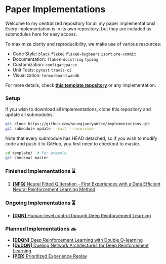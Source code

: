 # Paper Implementations

Welcome to my centralized repository for all my paper implementations! Every implementation is in its own repository, but they are included as submodules here for easy access.

To maximize clarity and reproducibility, we make use of various resources:

- Code Style: `black` `flake8` `flake8-bugbears` `isort` `pre-commit`
- Documentation: `flake8-docstring` `typing`
- Customization: `configargparse`
- Unit Tests: `pytest` `travis-ci`
- Visualization: `tensorboard` `wandb`

For more details, check [**this template repository**](https://github.com/seungjaeryanlee/implementations-template) or any implementation.

### Setup

If you wish to download all implementations, clone this repository and update all submodules.

```bash
git clone https://github.com/seungjaeryanlee/implementations.git
git submodule update --init --recursive
```

Note that every submodule has HEAD detached, so if you wish to modify code and push it to GitHub, you first need to checkout to master.

```bash
cd template/  # For example
git checkout master
```

### Finished Implementations ⌛

1. [**[NFQ]** Neural Fitted Q Iteration - First Experiences with a Data Efficient Neural Reinforcement Learning Method](https://github.com/seungjaeryanlee/implementations-nfq)

### Ongoing Implementations ⏳

- [**[DQN]** Human-level control through Deep Reinforcement Learning](https://github.com/seungjaeryanlee/implementations-dqn)

### Planned Implementations 🔜

- [**[DDQN]** Deep Reinforcement Learning with Double Q-learning](https://arxiv.org/abs/1509.06461)
- [**[DuDQN]** Dueling Network Architectures for Deep Reinforcement Learning](https://arxiv.org/abs/1511.06581)
- [**[PER]** Prioritized Experience Replay](https://arxiv.org/abs/1511.05952)
